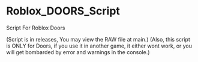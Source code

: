 # Roblox_DOORS_Script
Script For Roblox Doors

(Script is in releases, You may view the RAW file at main.)
(Also, this script is ONLY for Doors, if you use it in another game, it either wont work, or you will get bombarded by error and warnings in the console.)
